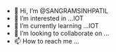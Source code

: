- 👋 Hi, I’m @SANGRAMSINHPATIL
- 👀 I’m interested in ...IOT
- 🌱 I’m currently learning ...IOT
- 💞️ I’m looking to collaborate on ...
- 📫 How to reach me ...

<!---
SANGRAMSINHPATIL/SANGRAMSINHPATIL is a ✨ special ✨ repository because its `README.md` (this file) appears on your GitHub profile.
You can click the Preview link to take a look at your changes.
--->
